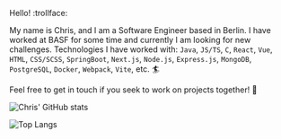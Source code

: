 Hello! :trollface:

My name is Chris, and I am a Software Engineer based in Berlin. I have worked at BASF for some time and currently I am looking for new challenges.
Technologies I have worked with: `Java`, `JS/TS`, `C`, `React`, `Vue`, `HTML`, `CSS/SCSS`, `SpringBoot`, `Next.js`, `Node.js`, `Express.js`, `MongoDB`, `PostgreSQL`, `Docker`, `Webpack`, `Vite`, etc. :surfer:

Feel free to get in touch if you seek to work on projects together! :handshake:

![Chris' GitHub stats](https://github-readme-stats.vercel.app/api?username=chrizzlekicks&show_icons=true&theme=transparent)

![Top Langs](https://github-readme-stats.vercel.app/api/top-langs/?username=chrizzlekicks&layout=compact&langs_count=7)
